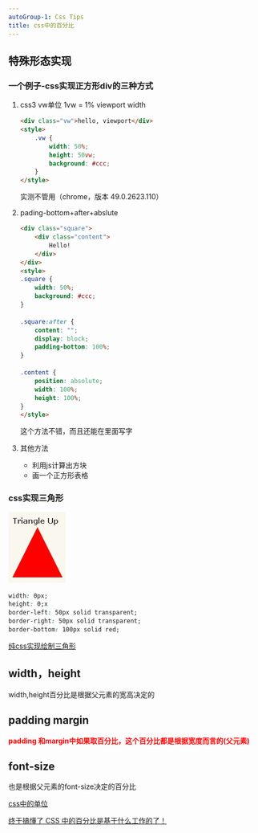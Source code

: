 ```yaml
---
autoGroup-1: Css Tips
title: css中的百分比
---
```

## 特殊形态实现
### 一个例子-css实现正方形div的三种方式
1. css3 vw单位
    1vw = 1% viewport width
    ```html
    <div class="vw">hello, viewport</div>
    <style>
        .vw {
            width: 50%;
            height: 50vw;
            background: #ccc;
        }
    </style>
    ```
    实测不管用（chrome，版本 49.0.2623.110）

2. pading-bottom+after+abslute

    ```html
    <div class="square">
        <div class="content">
            Hello!
        </div>
    </div>
    <style>
    .square {
        width: 50%;
        background: #ccc;
    }

    .square:after {
        content: "";
        display: block;
        padding-bottom: 100%;
    }

    .content {
        position: absolute;
        width: 100%;
        height: 100%;
    }
    </style>
    ```
    这个方法不错，而且还能在里面写字
3. 其他方法
    - 利用js计算出方块
    - 画一个正方形表格

### css实现三角形

![css三角形](./images/201310290941121.jpeg)
```css
width: 0px;
height: 0;x
border-left: 50px solid transparent;
border-right: 50px solid transparent;
border-bottom: 100px solid red;
```
[纯css实现绘制三角形](https://www.cnblogs.com/chengxs/p/11406278.html)
## width，height

width,height百分比是根据父元素的宽高决定的

## padding margin
**<span style="color:red">padding 和margin中如果取百分比，这个百分比都是根据宽度而言的(父元素)</span>**

## font-size

也是根据父元素的font-size决定的百分比






[css中的单位](https://www.runoob.com/cssref/css-units.html)

[终于搞懂了 CSS 中的百分比是基于什么工作的了！](https://mp.weixin.qq.com/s/qOijlt_XCFpycdUPr_TnDA)